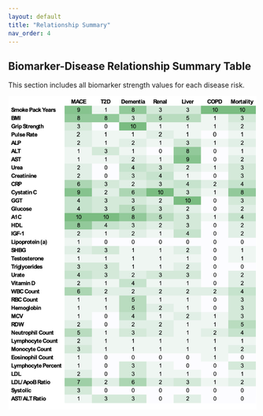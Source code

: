 ```yaml
---
layout: default
title: "Relationship Summary"
nav_order: 4
---
```


## Biomarker-Disease Relationship Summary Table

This section includes all biomarker strength values for each disease risk.

![biomarker disease summary table](/assets/images/summary.png)

